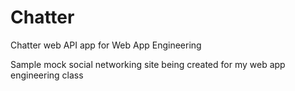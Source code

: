 # Chatter
Chatter web API app for Web App Engineering

Sample mock social networking site being created for my web app engineering class
